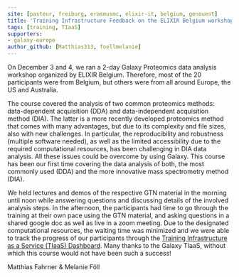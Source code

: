 ```yaml
---
site: [pasteur, freiburg, erasmusmc, elixir-it, belgium, genouest]
title: 'Training Infrastructure Feedback on the ELIXIR Belgium workshop “DDA and DIA proteomic analysis in Galaxy” '
tags: [training, TIaaS]
supporters:
- galaxy-europe
author_github: [Matthias313, foellmelanie]
---
```


On December 3 and 4, we ran a 2-day Galaxy Proteomics data analysis workshop organized by ELIXIR Belgium. Therefore, most of the 20 participants were from Belgium, but others were from all around Europe, the US and Australia. 

The course covered the analysis of two common proteomics methods: data-dependent acquisition (DDA) and data-independent acquisition method (DIA). The latter is a more recently developed proteomics method that comes with many advantages, but due to its complexity and file sizes, also with new challenges. In particular, the reproducibility and robustness (multiple software needed), as well as the limited accessibility due to the required computational resources, has been challenging in DIA data analysis. All these issues could be overcome by using Galaxy. This course has been our first time covering the data analysis of both, the most commonly used (DDA) and the more innovative mass spectrometry method (DIA). 

We held lectures and demos of the respective GTN material in the morning until noon while answering questions and discussing details of the involved analysis steps. In the afternoon, the participants had time to go through the training at their own pace using the GTN material, and asking questions in a shared google doc as well as live in a zoom meeting. Due to the designated computational resources, the waiting time was minimized and we were able to track the progress of our participants through the [Training Infrastructure as a Service (TIaaS) Dashboard](https://galaxyproject.eu/tiaas.html). Many thanks to the Galaxy TIaaS, without which this course would not have been such a success!

Matthias Fahrner & Melanie Föll

